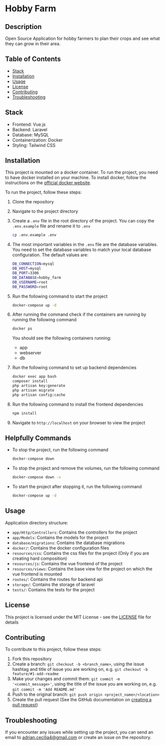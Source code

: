 # Hobby Farm

## Description
Open Source Application for hobby farmers to plan their crops and see what they can grow in their area.

## Table of Contents
- [Stack](#stack)
- [Installation](#installation)
- [Usage](#usage)
- [License](#license)
- [Contributing](#contributing)
- [Troubleshooting](#troubleshooting)

## Stack
- Frontend: Vue.js
- Backend: Laravel
- Database: MySQL
- Containerization: Docker
- Styling: Tailwind CSS

## Installation
This project is mounted on a docker container. To run the project, you need to have docker installed on your machine. To install docker, follow the instructions on the [official docker website](https://docs.docker.com/get-docker/).

To run the project, follow these steps:
1. Clone the repository
2. Navigate to the project directory
3. Create a `.env` file in the root directory of the project. You can copy the `.env.example` file and rename it to `.env`
    ```bash
    cp .env.example .env
    ```
4. The most important variables in the `.env` file are the database variables. You need to set the database variables to match your local database configuration. The default values are:
    ```bash
    DB_CONNECTION=mysql
    DB_HOST=mysql
    DB_PORT=3306
    DB_DATABASE=hobby_farm
    DB_USERNAME=root
    DB_PASSWORD=root
    ```
5. Run the following command to start the project
    ```bash
    docker-compose up -d
    ```
6. After running the command check if the containers are running by running the following command
    ```bash
    docker ps
    ```
    You should see the following containers running:
    - app
    - webserver
    - db

7. Run the following command to set up backend dependencies
    ```bash
    docker exec app bash
    composer install
    php artisan key:generate
    php artisan migrate
    php artisan config:cache
    ```
8. Run the following command to install the frontend dependencies
    ```bash
    npm install
    ```
9. Navigate to `http://localhost` on your browser to view the project

## Helpfully Commands
- To stop the project, run the following command
    ```bash
    docker-compose down
    ```
- To stop the project and remove the volumes, run the following command
    ```bash
    docker-compose down -v
    ```
- To start the project after stopping it, run the following command
    ```bash
    docker-compose up -d
    ```
  
## Usage
Application directory structure:
- `app/Http/Controllers`: Contains the controllers for the project
- `app/Models`: Contains the models for the project
- `database/migrations`: Contains the database migrations
- `docker/`: Contains the docker configuration files
- `resources/css`: Contains the css files for the project (Only if you are creating hard composition)
- `resources/js`: Contains the vue frontend of the project
- `resources/views`: Contains the base view for the project on which the vue frontend is mounted
- `routes/`: Contains the routes for backend api
- `storage/`: Contains the storage of laravel
- `tests/`: Contains the tests for the project

## License
This project is licensed under the MIT License - see the [LICENSE](LICENSE) file for details

## Contributing
To contribute to this project, follow these steps:
1. Fork this repository
2. Create a branch: `git checkout -b <branch_name>`, using the issue hashtag and title of issue you are working on, e.g. `git checkout -b feature/#1-add-readme`
3. Make your changes and commit them: `git commit -m '<commit_message>'`, using the title of the issue you are working on, e.g. `git commit -m 'Add README.md'`
4. Push to the original branch: `git push origin <project_name>/<location>`
5. Create the pull request (See the GitHub documentation on [creating a pull request](https://docs.github.com/en/github/collaborating-with-issues-and-pull-requests/creating-a-pull-request))

## Troubleshooting
If you encounter any issues while setting up the project, you can send an email to [adrian.cecilia4@gmail.com](mailto:adrian.cecilia4@gmail.com) or create an issue on the repository.
